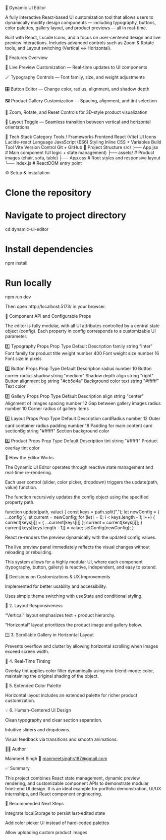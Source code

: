 🎨 Dynamic UI Editor

A fully interactive React-based UI customization tool that allows users to dynamically modify design components — including typography, buttons, color palettes, gallery layout, and product previews — all in real-time.

Built with React, Lucide Icons, and a focus on user-centered design and live preview interactions.
Includes advanced controls such as  Zoom & Rotate tools, and Layout switching (Vertical ↔ Horizontal).

🚀 Features Overview

🎨 Live Preview Customization — Real-time updates to UI components

🪄 Typography Controls — Font family, size, and weight adjustments

🎛️ Button Editor — Change color, radius, alignment, and shadow depth

🖼️ Product Gallery Customization — Spacing, alignment, and tint selection

🔄 Zoom, Rotate, and Reset Controls for 3D-style product visualization

🧭 Layout Toggle — Seamless transition between vertical and horizontal orientations

🧰 Tech Stack
Category	Tools / Frameworks
Frontend	React (Vite)
UI Icons	Lucide-react
Language	JavaScript (ES6)
Styling	Inline CSS + Variables
Build Tool	Vite
Version Control	Git + GitHub
🧩 Project Structure
src/
├── App.jsx           # Main component (UI logic + state management)
├── assets/           # Product images (chair, sofa, table)
├── App.css           # Root styles and responsive layout
└── index.js          # ReactDOM entry point

⚙️ Setup & Installation
# Clone the repository

# Navigate to project directory
cd dynamic-ui-editor

# Install dependencies
npm install

# Run locally
npm run dev


Then open http://localhost:5173/
 in your browser.

🧩 Component API and Configurable Props

The editor is fully modular, with all UI attributes controlled by a central state object (config).
Each property in config corresponds to a customizable UI parameter.

1️⃣ Typography Props
Prop	Type	Default	Description
family	string	"Inter"	Font family for product title
weight	number	400	Font weight
size	number	16	Font size in pixels

2️⃣ Button Props
Prop	Type	Default	Description
radius	number	10	Button corner radius
shadow	string	"medium"	Shadow depth
align	string	"right"	Button alignment
bg	string	"#cb5d4a"	Background color
text	string	"#ffffff"	Text color

3️⃣ Gallery Props
Prop	Type	Default	Description
align	string	"center"	Alignment of images
spacing	number	12	Gap between gallery images
radius	number	10	Corner radius of gallery items

4️⃣ Layout Props
Prop	Type	Default	Description
cardRadius	number	12	Outer card container radius
padding	number	18	Padding for main content card
sectionBg	string	"#ffffff"	Section background color

5️⃣ Product Props
Prop	Type	Default	Description
tint	string	"#ffffff"	Product overlay tint color

🧠 How the Editor Works

The Dynamic UI Editor operates through reactive state management and real-time re-rendering.

Each user control (slider, color picker, dropdown) triggers the update(path, value) function.

The function recursively updates the config object using the specified property path.

function update(path, value) {
  const keys = path.split(".");
  let newConfig = { ...config };
  let current = newConfig;
  for (let i = 0; i < keys.length - 1; i++) {
    current[keys[i]] = { ...current[keys[i]] };
    current = current[keys[i]];
  }
  current[keys[keys.length - 1]] = value;
  setConfig(newConfig);
}


React re-renders the preview dynamically with the updated config values.

The live preview panel immediately reflects the visual changes without reloading or rebuilding.

This system allows for a highly modular UI, where each component (typography, button, gallery) is reactive, independent, and easy to extend.

🧠 Decisions on Customizations & UX Improvements

Implemented for better usability and accessibility.

Uses simple theme switching with useState and conditional styling.

🧭 2. Layout Responsiveness

“Vertical” layout emphasizes text + product hierarchy.

“Horizontal” layout prioritizes the product image and gallery below.

🪟 3. Scrollable Gallery in Horizontal Layout

Prevents overflow and clutter by allowing horizontal scrolling when images exceed screen width.

💫 4. Real-Time Tinting

Overlay tint applies color filter dynamically using mix-blend-mode: color, maintaining the original shading of the object.

🧩 5. Extended Color Palette

Horizontal layout includes an extended palette for richer product customization.

💡 6. Human-Centered UI Design

Clean typography and clear section separation.

Intuitive sliders and dropdowns.

Visual feedback via transitions and smooth animations.


👨‍💻 Author

Manmeet Singh
📧 manmeetsinghs187@gmail.com


✅ Summary

This project combines React state management, dynamic preview rendering, and customizable component APIs to demonstrate modular front-end UI design.
It is an ideal example for portfolio demonstration, UI/UX internships, and React component engineering.

📁 Recommended Next Steps

Integrate localStorage to persist last-edited state

Add color picker UI instead of hard-coded palettes

Allow uploading custom product images